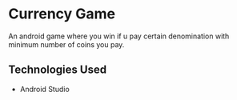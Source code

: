 # Currency Game
An android game where you win if u pay certain denomination with minimum number of coins you pay.


## Technologies Used


 - Android Studio
 


 


